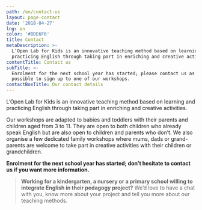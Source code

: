 ```yaml
---
path: /en/contact-us
layout: page-contact
date: '2018-04-27'
lng: en
color: '#BDE6F6'
title: Contact
metaDescription: >-
  L’Open Lab for Kids is an innovative teaching method based on learning and
  practicing English through taking part in enriching and creative activities.
contentTitle: Contact us
subTitle: >-
  Enrolment for the next school year has started; please contact us as soon as
  possible to sign up to one of our workshops. 
contactBoxTitle: Our contact details
---
```


L’Open Lab for Kids is an innovative teaching method based on learning and practicing English through taking part in enriching and creative activities.

Our workshops are adapted to babies and toddlers with their parents and children aged from 3 to 11. They are open to both children who already speak English but are also open to children and parents who don’t. We also organise a few dedicated family workshops where mums, dads or grand-parents are welcome to take part in creative activities with their children or grandchildren.

**Enrolment for the next school year has started; don’t hesitate to contact us if you want more information.**

> **Working for a kindergarten, a nursery or a primary school willing to integrate English in their pedagogy project?** We’d love to have a chat with you, know more about your project and tell you more about our teaching methods.
